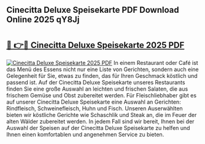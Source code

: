 ## Cinecitta Deluxe Speisekarte PDF Download Online 2025 qY8Jj

# <h2><a href="http://gc77qa.nevu.top/?p=Cinecitta+Deluxe+Speisekarte">🔗 👉🔴 Cinecitta Deluxe Speisekarte 2025 PDF</a></h2>

[![Cinecitta Deluxe Speisekarte 2025 PDF](https://i.imgur.com/dBaPXMq.png)](http://gc77qa.nevu.top/?p=Cinecitta+Deluxe+Speisekarte)
In einem Restaurant oder Café ist das Menü des Essens nicht nur eine Liste von Gerichten, sondern auch eine Gelegenheit für Sie, etwas zu finden, das für Ihren Geschmack köstlich und passend ist. Auf der Cinecitta Deluxe Speisekarte unseres Restaurants finden Sie eine große Auswahl an leichten und frischen Salaten, die aus frischem Gemüse und Obst zubereitet werden. Für Fleischliebhaber gibt es auf unserer Cinecitta Deluxe Speisekarte eine Auswahl an Gerichten: Rindfleisch, Schweinefleisch, Huhn und Fisch. Unseren Auserwählten bieten wir köstliche Gerichte wie Schaschlik und Steak an, die im Feuer der alten Wälder zubereitet werden. In jedem Fall sind wir bereit, Ihnen bei der Auswahl der Speisen auf der Cinecitta Deluxe Speisekarte zu helfen und Ihnen einen komfortablen und angenehmen Service zu bieten.
